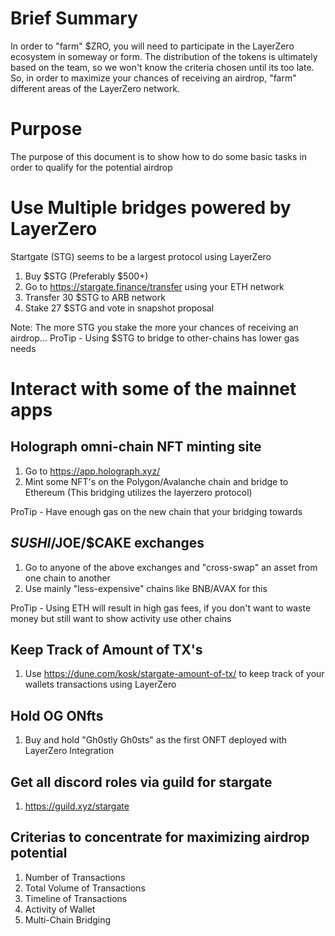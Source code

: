 # Brief Summary

In order to "farm" $ZRO, you will need to participate in the LayerZero ecosystem in someway or form. The distribution of the tokens is ultimately based on the team, so we won't know the criteria chosen until its too late. So, in order to maximize your chances of receiving an airdrop, "farm" different areas of the LayerZero network. 

# Purpose

The purpose of this document is to show how to do some basic tasks in order to qualify for the potential airdrop


# Use Multiple bridges powered by LayerZero

Startgate (STG) seems to be a largest protocol using LayerZero
1) Buy $STG (Preferably $500+)
2) Go to https://stargate.finance/transfer using your ETH network
3) Transfer 30 $STG to ARB network
4) Stake 27 $STG and vote in snapshot proposal

Note: The more STG you stake the more your chances of receiving an airdrop...
ProTip - Using $STG to bridge to other-chains has lower gas needs 

# Interact with some of the mainnet apps 

## Holograph omni-chain NFT minting site

1) Go to https://app.holograph.xyz/
2) Mint some NFT's on the Polygon/Avalanche chain and bridge to Ethereum (This bridging utilizes the layerzero protocol)

ProTip - Have enough gas on the new chain that your bridging towards

## $SUSHI/$JOE/$CAKE exchanges 

1) Go to anyone of the above exchanges and "cross-swap" an asset from one chain to another
2) Use mainly "less-expensive" chains like BNB/AVAX for this
   
ProTip - Using ETH will result in high gas fees, if you don't want to waste money but still want to show activity use other chains

## Keep Track of Amount of TX's

1) Use https://dune.com/kosk/stargate-amount-of-tx/ to keep track of your wallets transactions using LayerZero

## Hold OG ONfts

1) Buy and hold "Gh0stly Gh0sts" as the first ONFT deployed with LayerZero Integration

## Get all discord roles via guild for stargate

1) https://guild.xyz/stargate

## Criterias to concentrate for maximizing airdrop potential

1) Number of Transactions
2) Total Volume of Transactions
3) Timeline of Transactions
4) Activity of Wallet 
5) Multi-Chain Bridging 





   
